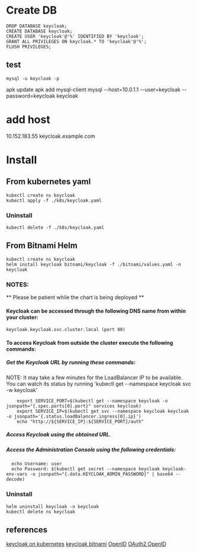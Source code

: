 

# Create DB
```
DROP DATABASE keycloak;
CREATE DATABASE keycloak;
CREATE USER 'keycloak'@'%' IDENTIFIED BY 'keycloak';
GRANT ALL PRIVILEGES ON keycloak.* TO 'keycloak'@'%';
FLUSH PRIVILEGES;
```

## test
```
mysql -u keycloak -p
```

apk update
    apk add mysql-client
mysql --host=10.0.1.1 --user=keycloak --password=keycloak keycloak

# add host
10.152.183.55   keycloak.example.com


# Install 

## From kubernetes yaml
```
kubectl create ns keycloak 
kubectl apply -f ./k8s/keycloak.yaml
```
### Uninstall 
```
kubectl delete -f ./k8s/keycloak.yaml 
```

## From Bitnami Helm
```
kubectl create ns keycloak 
helm install keycloak bitnami/keycloak -f ./bitnami/values.yaml -n keycloak
```

### NOTES:
** Please be patient while the chart is being deployed **
#### Keycloak can be accessed through the following DNS name from within your cluster:

    keycloak.keycloak.svc.cluster.local (port 80)

#### To access Keycloak from outside the cluster execute the following commands:
##### Get the Keycloak URL by running these commands:

  NOTE: It may take a few minutes for the LoadBalancer IP to be available.
        You can watch its status by running 'kubectl get --namespace keycloak svc -w keycloak'
```
    export SERVICE_PORT=$(kubectl get --namespace keycloak -o jsonpath="{.spec.ports[0].port}" services keycloak)
    export SERVICE_IP=$(kubectl get svc --namespace keycloak keycloak -o jsonpath='{.status.loadBalancer.ingress[0].ip}')
    echo "http://${SERVICE_IP}:${SERVICE_PORT}/auth"
```

##### Access Keycloak using the obtained URL.
##### Access the Administration Console using the following credentials:
```
  echo Username: user
  echo Password: $(kubectl get secret --namespace keycloak keycloak-env-vars -o jsonpath="{.data.KEYCLOAK_ADMIN_PASSWORD}" | base64 --decode)
```

### Uninstall 
```
helm uninstall keycloak -n keycloak
kubectl delete ns keycloak 
```




## references
[keycloak on kubernetes](https://www.keycloak.org/getting-started/getting-started-kube)
[keycloak bitnami](https://bitnami.com/stack/keycloak/helm)
[OpenID](http://www.arquitectoit.com/api-management/breve-introduccion-open-id-connect/)
[OAuth2 OpenID](https://www.returngis.net/2019/04/oauth-2-0-openid-connect-y-json-web-tokens-jwt-que-es-que/)
